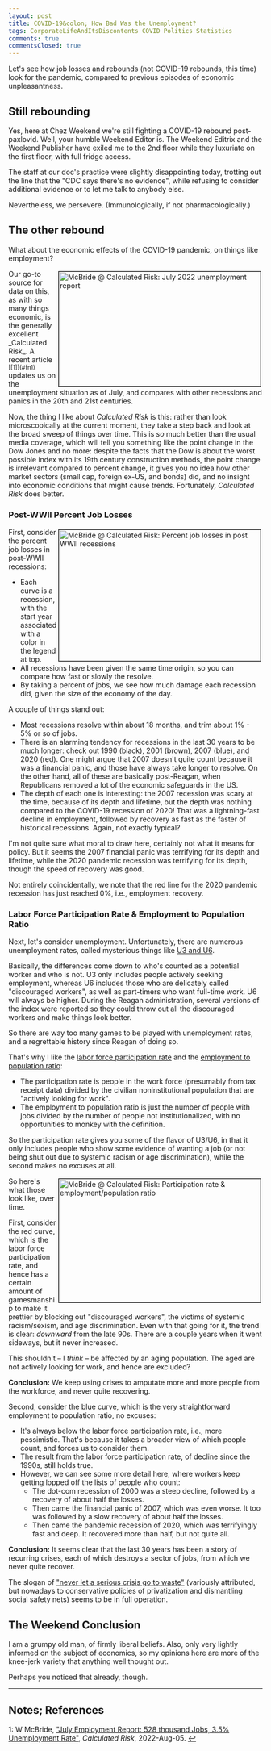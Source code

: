 ```yaml
---
layout: post
title: COVID-19&colon; How Bad Was the Unemployment?
tags: CorporateLifeAndItsDiscontents COVID Politics Statistics
comments: true
commentsClosed: true
---
```


Let's see how job losses and rebounds (not COVID-19 rebounds, this time) look for the
pandemic, compared to previous episodes of economic unpleasantness.  


## Still rebounding  

Yes, here at Chez Weekend we're still fighting a COVID-19 rebound post-paxlovid.  Well,
your humble Weekend Editor is.  The Weekend Editrix and the Weekend Publisher have exiled
me to the 2nd floor while they luxuriate on the first floor, with full fridge access.

The staff at our doc's practice were slightly disappointing today, trotting out the line
that the "CDC says there's no evidence", while refusing to consider additional evidence or
to let me talk to anybody else.  

Nevertheless, we persevere.  (Immunologically, if not pharmacologically.)  


## The other rebound  

What about the economic effects of the COVID-19 pandemic, on things like employment?  

<img src="{{ site.baseurl }}/images/2022-08-05-covid-unemployment-cr-1.jpg" width="400" height="227" alt="McBride @ Calculated Risk: July 2022 unemployment report" title="McBride @ Calculated Risk: July 2022 unemployment report" style="float: right; margin: 3px 3px 3px 3px; border: 1px solid #000000;">
Our go-to source for data on this, as with so many things economic, is the generally
excellent _Calculated Risk_.  A recent article <sup id="fn1a">[[1]](#fn1)</sup> updates us
on the unemployment situation as of July, and compares with other recessions and panics in
the 20th and 21st centuries.  

Now, the thing I like about _Calculated Risk_ is this: rather than look microscopically at
the current moment, they take a step back and look at the broad sweep of things over
time.  This is _so_ much better than the usual media coverage, which will tell you
something like the point change in the Dow Jones and no more: despite the facts that the
Dow is about the worst possible index with its 19th century construction methods, the
point change is irrelevant compared to percent change, it gives you no idea how other
market sectors (small cap, foreign ex-US, and bonds) did, and no insight into economic
conditions that might cause trends.  Fortunately, _Calculated Risk_ does better.  

### Post-WWII Percent Job Losses  

<a href="{{ site.baseurl }}/images/2022-08-05-covid-unemployment-cr-2.png"><img src="{{ site.baseurl }}/images/2022-08-05-covid-unemployment-cr-2-thumb.jpg" width="400" height="260" alt="McBride @ Calculated Risk: Percent job losses in post WWII recessions" title="McBride @ Calculated Risk: Percent job losses in post WWII recessions" style="float: right; margin: 3px 3px 3px 3px; border: 1px solid #000000;"></a>
First, consider the percent job losses in post-WWII recessions:
- Each curve is a recession, with the start year associated with a color in the legend at
  top.  
- All recessions have been given the same time origin, so you can compare how fast or
  slowly the resolve.  
- By taking a percent of jobs, we see how much damage each recession did, given the size
  of the economy of the day.  
  
A couple of things stand out:  
- Most recessions resolve within about 18 months, and trim about 1% - 5% or so of jobs.  
- There is an alarming tendency for recessions in the last 30 years to be much longer:
  check out 1990 (black), 2001 (brown), 2007 (blue), and 2020 (red).  One might argue that
  2007 doesn't quite count because it was a financial panic, and those have always take
  longer to resolve.  On the other hand, all of these are basically post-Reagan, when Republicans
  removed a lot of the economic safeguards in the US.  
- The depth of each one is interesting: the 2007 recession was scary at the time, because
  of its depth and lifetime, but the depth was nothing compared to the COVID-19 recession
  of 2020!  That was a lightning-fast decline in employment, followed by recovery as fast
  as the faster of historical recessions.  Again, not exactly typical?  
  
I'm not quite sure what moral to draw here, certainly not what it means for policy.  But
it seems the 2007 financial panic was terrifying for its depth and lifetime, while the
2020 pandemic recession was terrifying for its depth, though the speed of recovery was
good.  

Not entirely coincidentally, we note that the red line for the 2020 pandemic recession has
just reached 0%, i.e., employment recovery.  

### Labor Force Participation Rate &amp; Employment to Population Ratio  

Next, let's consider unemployment.  Unfortunately, there are numerous unemployment rates,
called mysterious things like
[U3 and U6](https://www.investopedia.com/articles/investing/080415/true-unemployment-rate-u6-vs-u3.asp).

Basically, the differences come down to who's counted as a potential worker and who is
not.  U3 only includes people actively seeking employment, whereas U6 includes those who
are delicately called "discouraged workers", as well as part-timers who want full-time
work.  U6 will always be higher.  During the Reagan administration, several versions of
the index were reported so they could throw out all the discouraged workers and make
things look better.  

So there are way too many games to be played with unemployment rates, and a regrettable
history since Reagan of doing so.  

That's why I like the [labor force participation rate](https://fred.stlouisfed.org/series/CIVPART)
and the [employment to population ratio]():  
- The participation rate is people in the work force (presumably from tax receipt data)
  divided by the civilian noninstitutional population that are "actively looking for
  work".  
- The employment to population ratio is just the number of people with jobs divided by the
  number of people not institutionalized, with no opportunities to monkey with the definition.  
  
So the participation rate gives you some of the flavor of U3/U6, in that it only includes
people who show some evidence of wanting a job (or not being shut out due to systemic
racism or age discrimination), while the second makes no excuses at all.

<a href="{{ site.baseurl }}/images/2022-08-05-covid-unemployment-cr-3.png"><img src="{{ site.baseurl }}/images/2022-08-05-covid-unemployment-cr-3-thumb.jpg" width="400" height="245" alt="McBride @ Calculated Risk: Participation rate &amp; employment/population ratio" title="McBride @ Calculated Risk: Participation rate &amp; employment/population ratio" style="float: right; margin: 3px 3px 3px 3px; border: 1px solid #000000;"></a>
So here's what those look like, over time.  

First, consider the red curve, which is the labor force participation rate, and hence has
a certain amount of gamesmanship to make it prettier by blocking out "discouraged workers",
the victims of systemic racism/sexism, and age discrimination.  Even with that going for
it, the trend is clear: _downward_ from the late 90s.  There are a couple years when it
went sideways, but it never increased.  

This shouldn't &ndash; I _think_ &ndash; be affected by an aging population.  The aged are
not actively looking for work, and hence are excluded?

__Conclusion:__ We keep using crises to amputate more and more people from the workforce,
and never quite recovering.  

Second, consider the blue curve, which is the very straightforward employment to
population ratio, no excuses:  
- It's always below the labor force participation rate, i.e., more pessimistic.  That's
  because it takes a broader view of which people count, and forces us to consider them.  
- The result from the labor force participation rate, of decline since the 1990s, still
  holds true.  
- However, we can see some more detail here, where workers keep getting lopped off the
  lists of people who count:  
  - The dot-com recession of 2000 was a steep decline, followed by a recovery of about
    half the losses.  
  - Then came the financial panic of 2007, which was even worse.  It too was followed by a
    slow recovery of about half the losses.  
  - Then came the pandemic recession of 2020, which was terrifyingly fast and deep.  It
    recovered more than half, but not quite all.  
	
__Conclusion:__ It seems clear that the last 30 years has been a story of recurring
crises, each of which destroys a sector of jobs, from which we never quite recover.

The slogan of
["never let a serious crisis go to waste"](https://www.versobooks.com/books/1613-never-let-a-serious-crisis-go-to-waste)
(variously attributed, but nowadays to conservative policies of privatization
and dismantling social safety nets) seems to be in full operation.  


## The Weekend Conclusion  

I am a grumpy old man, of firmly liberal beliefs.  Also, only very lightly informed on the
subject of economics, so my opinions here are more of the knee-jerk variety that anything
well thought out.  

Perhaps you noticed that already, though.  

---

## Notes; References  

<!--
<sup id="fn1a">[[1]](#fn1)</sup>

<a id="fn1">1</a>: ***, ["***"](***), *** [↩](#fn1a)  

<a href="{{ site.baseurl }}/images/***">
  <img src="{{ site.baseurl }}/images/***" width="400" height="***" alt="***" title="***" style="float: right; margin: 3px 3px 3px 3px; border: 1px solid #000000;">
</a>

<iframe width="400" height="224" src="***" allow="accelerometer; encrypted-media; gyroscope; picture-in-picture" allowfullscreen style="float: right; margin: 3px 3px 3px 3px; border: 1px solid #000000;"></iframe>
-->

<a id="fn1">1</a>: W McBride, ["July Employment Report: 528 thousand Jobs, 3.5% Unemployment Rate"](https://www.calculatedriskblog.com/2022/08/july-employment-report-528-thousand.html), _Calculated Risk_, 2022-Aug-05. [↩](#fn1a)  
